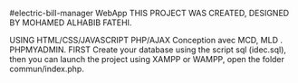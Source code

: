 #electric-bill-manager WebApp
THIS PROJECT WAS CREATED, DESIGNED BY MOHAMED ALHABIB FATEHI. 

USING HTML/CSS/JAVASCRIPT  PHP/AJAX
Conception avec MCD, MLD .
PHPMYADMIN.
FIRST Create your database using the script sql (idec.sql), then you can launch the project using XAMPP or WAMPP, open the folder commun/index.php. 

